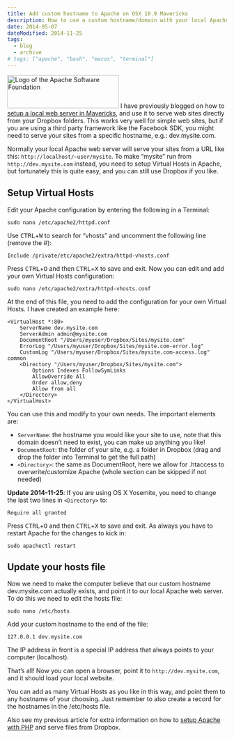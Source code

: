 ```yaml
---
title: Add custom hostname to Apache on OSX 10.9 Mavericks
description: How to use a custom hostname/domain with your local Apache web server on OSX Mavericks using Virtual Hosts and Dropbox.
date: 2014-05-07
dateModified: 2014-11-25
tags:
  - blog
  - archive
# tags: ["apache", "bash", "macos", "terminal"]
---
```


<img class="entry-image" src="/images/blog/add-custom-hostname-to-apache-osx-mavericks/apache.svg" alt="Logo of the Apache Software Foundation" width="256" height="76"> I have previously blogged on how to [setup a local web server in Mavericks](/blog/setup-local-web-server-apache-php-macos-x-mavericks/), and use it to serve web sites directly from your Dropbox folders. This works very well for simple web sites, but if you are using a third party framework like the Facebook SDK, you might need to serve your sites from a specific hostname, e.g.: dev.mysite.com.

<!-- more-->

Normally your local Apache web server will serve your sites from a URL like this: `http://localhost/~user/mysite`. To make “mysite” run from `http://dev.mysite.com` instead, you need to setup Virtual Hosts in Apache, but fortunately this is quite easy, and you can still use Dropbox if you like.

## Setup Virtual Hosts

Edit your Apache configuration by entering the following in a Terminal:

`sudo nano /etc/apache2/httpd.conf`

Use <kbd>CTRL</kbd>+<kbd>W</kbd> to search for “vhosts” and uncomment the following line (remove the #):

`Include /private/etc/apache2/extra/httpd-vhosts.conf`

Press <kbd>CTRL</kbd>+<kbd>O</kbd> and then <kbd>CTRL</kbd>+<kbd>X</kbd> to save and exit. Now you can edit and add your own Virtual Hosts configuration:

`sudo nano /etc/apache2/extra/httpd-vhosts.conf`

At the end of this file, you need to add the configuration for your own Virtual Hosts. I have created an example here:

```apacheconf
<VirtualHost *:80>
    ServerName dev.mysite.com
    ServerAdmin admin@mysite.com
    DocumentRoot "/Users/myuser/Dropbox/Sites/mysite.com"
    ErrorLog "/Users/myuser/Dropbox/Sites/mysite.com-error.log"
    CustomLog "/Users/myuser/Dropbox/Sites/mysite.com-access.log" common
    <Directory "/Users/myuser/Dropbox/Sites/mysite.com">
        Options Indexes FollowSymLinks
        AllowOverride All
        Order allow,deny
        Allow from all
    </Directory>
</VirtualHost>
```

You can use this and modify to your own needs. The important elements are:

* `ServerName`: the hostname you would like your site to use, note that this domain doesn’t need to exist, you can make up anything you like!
* `DocumentRoot`: the folder of your site, e.g. a folder in Dropbox (drag and drop the folder into Terminal to get the full path)
* `<Directory>`: the same as DocumentRoot, here we allow for .htaccess to overwrite/customize Apache (whole section can be skipped if not needed)

__Update 2014-11-25__: If you are using OS X Yosemite, you need to change the last two lines in `<Directory>` to:

`Require all granted`

Press <kbd>CTRL</kbd>+<kbd>O</kbd> and then <kbd>CTRL</kbd>+<kbd>X</kbd> to save and exit. As always you have to restart Apache for the changes to kick in:

`sudo apachectl restart`

## Update your hosts file

Now we need to make the computer believe that our custom hostname dev.mysite.com actually exists, and point it to our local Apache web server. To do this we need to edit the hosts file:

`sudo nano /etc/hosts`

Add your custom hostname to the end of the file:

`127.0.0.1 dev.mysite.com`

The IP address in front is a special IP address that always points to your computer (localhost).

That’s all! Now you can open a browser, point it to `http://dev.mysite.com`, and it should load your local website.

You can add as many Virtual Hosts as you like in this way, and point them to any hostname of your choosing. Just remember to also create a record for the hostnames in the /etc/hosts file.

Also see my previous article for extra information on how to [setup Apache with PHP](/blog/setup-local-web-server-apache-php-macos-x-mavericks/) and serve files from Dropbox.
